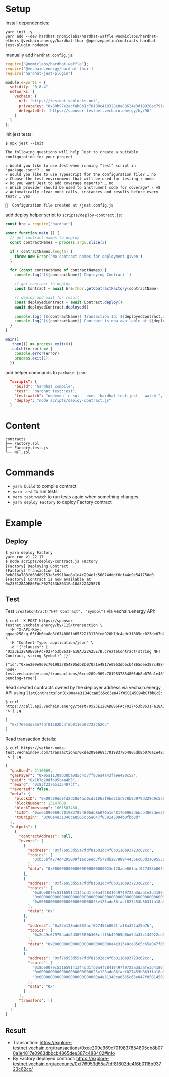 # Setup

Install dependencies:

```shell
yarn init -y
yarn add --dev hardhat @nomiclabs/hardhat-waffle @nomiclabs/hardhat-ethers @vechain.energy/hardhat-thor @openzeppelin/contracts hardhat-jest-plugin nodemon
```

manually add `hardhat.config.js`:
```js
require("@nomiclabs/hardhat-waffle");
require('@vechain.energy/hardhat-thor')
require("hardhat-jest-plugin")

module.exports = {
  solidity: "0.8.4",
  networks: {
    vechain: {
      url: 'https://testnet.veblocks.net',
      privateKey: "0x80b97e2ecfab8b1c78100c418328e8a88624e3d19928ec791a8a51cdcf01f16f",
      delegateUrl: 'https://sponsor-testnet.vechain.energy/by/90'
    }
  }
};
```

init jest tests:
```shell
$ npx jest --init

The following questions will help Jest to create a suitable configuration for your project

✔ Would you like to use Jest when running "test" script in "package.json"? … no
✔ Would you like to use Typescript for the configuration file? … no
✔ Choose the test environment that will be used for testing › node
✔ Do you want Jest to add coverage reports? … no
✔ Which provider should be used to instrument code for coverage? › v8
✔ Automatically clear mock calls, instances and results before every test? … yes

📝  Configuration file created at /jest.config.js
```

add deploy helper script to `scripts/deploy-contract.js`:
```js
const hre = require('hardhat')

async function main () {
  // get contract names to deploy
  const contractNames = process.argv.slice(2)

  if (!contractNames.length) {
    throw new Error('No contract names for deployment given')
  }

  for (const contractName of contractNames) {
    console.log(`[${contractName}] Deploying Contract `)

    // get contract to deploy
    const Contract = await hre.thor.getContractFactory(contractName)

    // deploy and wait for result
    const deployedContract = await Contract.deploy()
    await deployedContract.deployed()

    console.log(`[${contractName}] Transaction Id: ${deployedContract.deployTransaction.hash}`)
    console.log(`[${contractName}] Contract is now available at ${deployedContract.address}\n`)
  }
}

main()
  .then(() => process.exit(0))
  .catch((error) => {
    console.error(error)
    process.exit(1)
  })

```

add helper commands to `package.json`:
```json
  "scripts": { 
    "build": "hardhat compile",
    "test": "hardhat test:jest",
    "test:watch": "nodemon -e sol --exec 'hardhat test:jest --watch'",
    "deploy": "node scripts/deploy-contract.js"
  }
```

# Content

```shell
contracts
├── Factory.sol
├── Factory.test.js
└── NFT.sol
```

# Commands

* `yarn build` to compile contract
* `yarn test` to run tests
* `yarn test:watch` to run tests again when something changes
* `yarn deploy Factory` to deploy Factory contract


# Example

## Deploy

```shell
$ yarn deploy Factory
yarn run v1.22.17
$ node scripts/deploy-contract.js Factory
[Factory] Deploying Contract 
[Factory] Transaction Id: 0xb816a783fd68d89153a5e9910ae8a1e4c294e1c56874dddf6cf44e9e541750d0
[Factory] Contract is now available at 0x23E128ADE86FAcF027453b8631Fa18A322A25E7B
```

## Test

Test `createContract("NFT Contract", "Symbol")` via vechain.energy API:

```shell
$ curl -X POST https://sponsor-testnet.vechain.energy/by/115/transaction \
  -H "X-API-Key: gqxao258sg.65fdb6ea8d8f634080fb65322f3170fed920b7dc4adc3f805ec023de07b27282" \
  -H "Content-Type: application/json" \
  -d '{"clauses": [ "0x23E128ADE86FAcF027453b8631Fa18A322A25E7B.createContract(string NFT Contract, string Symbol)" ]}'

{"id":"0xee209e969c7019837854805db8b070a1e4817e0963dbbcb4865dee387c488402","url":"https://vethor-node-test.vechaindev.com/transactions/0xee209e969c7019837854805db8b070a1e4817e0963dbbcb4865dee387c488402?pending=true"}
```

Read created contracts owned by the deployer address via vechain.energy API using `listContractsFor(0x00a4e31340ca8565c65e047f050145094b0fbb8d)`:

```shell
$ curl https://call.api.vechain.energy/test/0x23E128ADE86FAcF027453b8631Fa18A322A25E7B/listContractsFor%20(address%200x00a4e31340ca8565c65e047f050145094b0fbb8d)%20returns(address[]) -s | jq
```

```json
[
  "0xf76953d55A7fdf81602Dc4f6b0116b93723C62Cc"
]
```

Read transaction details:
```shell
$ curl https://vethor-node-test.vechaindev.com/transactions/0xee209e969c7019837854805db8b070a1e4817e0963dbbcb4865dee387c488402/receipt -s | jq
```

```json
{
  "gasUsed": 2110069,
  "gasPayer": "0x95a11309b38ba0d5c4c7ff93ea4a43fa9e420c52",
  "paid": "0x1b7d20dfb95c4a4b5",
  "reward": "0x83f23765135497cf",
  "reverted": false,
  "meta": {
    "blockID": "0x00c89dd8fd2d28d4ac0cd3106af9be215c978b83979d329d9c5a0db21188dc54",
    "blockNumber": 13147608,
    "blockTimestamp": 1661507430,
    "txID": "0xee209e969c7019837854805db8b070a1e4817e0963dbbcb4865dee387c488402",
    "txOrigin": "0x00a4e31340ca8565c65e047f050145094b0fbb8d"
  },
  "outputs": [
    {
      "contractAddress": null,
      "events": [
        {
          "address": "0xf76953d55a7fdf81602dc4f6b0116b93723c62cc",
          "topics": [
            "0xb35bf4274d4295009f1ec66ed3f579db287889444366c03d3a695539372e8951"
          ],
          "data": "0x00000000000000000000000023e128ade86facf027453b8631fa18a322a25e7b"
        },
        {
          "address": "0xf76953d55a7fdf81602dc4f6b0116b93723c62cc",
          "topics": [
            "0x8be0079c531659141344cd1fd0a4f28419497f9722a3daafe3b4186f6b6457e0",
            "0x0000000000000000000000000000000000000000000000000000000000000000",
            "0x00000000000000000000000023e128ade86facf027453b8631fa18a322a25e7b"
          ],
          "data": "0x"
        },
        {
          "address": "0x23e128ade86facf027453b8631fa18a322a25e7b",
          "topics": [
            "0x2d49c67975aadd2d389580b368cfff5b49965b0bd5da33c144922ce01e7a4d7b"
          ],
          "data": "0x00000000000000000000000000a4e31340ca8565c65e047f050145094b0fbb8d000000000000000000000000f76953d55a7fdf81602dc4f6b0116b93723c62cc"
        },
        {
          "address": "0xf76953d55a7fdf81602dc4f6b0116b93723c62cc",
          "topics": [
            "0x8be0079c531659141344cd1fd0a4f28419497f9722a3daafe3b4186f6b6457e0",
            "0x00000000000000000000000023e128ade86facf027453b8631fa18a322a25e7b",
            "0x00000000000000000000000000a4e31340ca8565c65e047f050145094b0fbb8d"
          ],
          "data": "0x"
        }
      ],
      "transfers": []
    }
  ]
}
```


## Result

* Transaction: https://explore-testnet.vechain.org/transactions/0xee209e969c7019837854805db8b070a1e4817e0963dbbcb4865dee387c488402#info
* By Factory deployed contract: https://explore-testnet.vechain.org/accounts/0xf76953d55a7fdf81602dc4f6b0116b93723c62cc/
